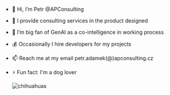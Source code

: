 - 🚨 Hi, I’m Petr @APConsulting
- 📢 I provide consulting services in the product designed
- 🚀 I’m big fan of GenAI as a co-intelligence in working process 
- 💰 Occasionally I hire developers for my projects 
- 📫 Reach me at my email petr.adamek(@)apconsulting.cz 
- ⚡️ Fun fact: I'm a dog lover
  
   ![chihuahuas](https://github.com/user-attachments/assets/7b8d0f4e-2468-471c-a31d-94d1f7842564)



<!---
PetrAPConsulting/PetrAPConsulting is a ✨ special ✨ repository because its `README.md` (this file) appears on your GitHub profile.
You can click the Preview link to take a look at your changes.
--->

